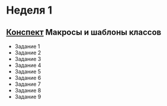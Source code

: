 # Неделя 1 
## [Конспект](week1.pdf) Макросы и шаблоны классов

* Задание 1
* Задание 2
* Задание 3
* Задание 4
* Задание 5
* Задание 6
* Задание 7
* Задание 8
* Задание 9
